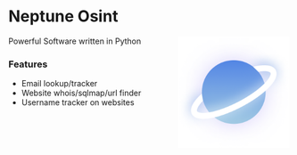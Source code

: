 # Neptune Osint

<img src="https://raw.githubusercontent.com/Krispeckt/neptune-osint/refs/heads/main/assets/avatar.png"  width="200px" height="200px" align="right"></img>

Powerful Software written in Python

### Features
- Email lookup/tracker
- Website whois/sqlmap/url finder
- Username tracker on websites
